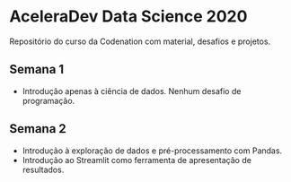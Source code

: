 # AceleraDev Data Science 2020
Repositório do curso da Codenation com material, desafios e projetos.

## Semana 1
* Introdução apenas à ciência de dados. Nenhum desafio de programação.

## Semana 2
* Introdução à exploração de dados e pré-processamento com Pandas.
* Introdução ao Streamlit como ferramenta de apresentação de resultados.
